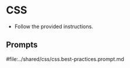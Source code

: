 # CSS

- Follow the provided instructions.

## Prompts

#file:../shared/css/css.best-practices.prompt.md
